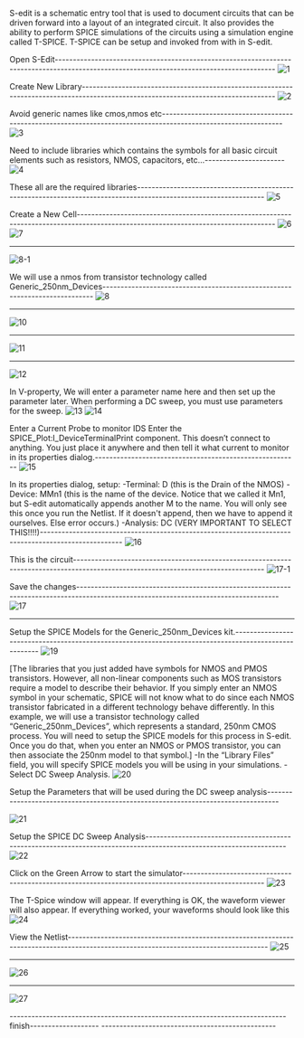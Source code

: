 S-edit is a schematic entry tool that is used to document circuits that can be driven forward into a layout
of an integrated circuit. It also provides the ability to perform SPICE simulations of the circuits using a
simulation engine called T-SPICE. T-SPICE can be setup and invoked from with in S-edit.

Open S-Edit------------------------------------------------------------------------------------------------------------------------------------------
![1](https://user-images.githubusercontent.com/115934581/204841491-6dd07008-a9cf-49d6-b470-85e1eb7bfe47.png)

Create New Library-----------------------------------------------------------------------------------------------------------------------------------
![2](https://user-images.githubusercontent.com/115934581/204841535-15f24d2b-174f-47ae-b8ba-07eb07b1e8c3.png)

Avoid generic names like cmos,nmos etc---------------------------------------------------------------------------------------------------------------
![3](https://user-images.githubusercontent.com/115934581/204841593-17f9bba1-6068-4f5b-8472-3838ee4690d3.png)

Need to include libraries which contains the symbols for all basic circuit elements such as resistors, NMOS, capacitors, etc...----------------------
![4](https://user-images.githubusercontent.com/115934581/204841721-4875dad7-084f-4e6a-bb43-c8273c227d5b.png)

These all are the required libraries-----------------------------------------------------------------------------------------------------------------
![5](https://user-images.githubusercontent.com/115934581/204841794-a4a49ce7-9171-4bde-aec9-f1533a3a3dd2.png)

Create a New Cell------------------------------------------------------------------------------------------------------------------------------------
![6](https://user-images.githubusercontent.com/115934581/204841854-b411b1c3-ff44-437a-88db-3d49d83780ef.png)
![7](https://user-images.githubusercontent.com/115934581/204841909-0c5c5902-27a7-4744-b0a5-e0ab8cd2c5e2.png)

----------------------------------------------------------------------------------------------------------------------------------------------------
![8-1](https://user-images.githubusercontent.com/115934581/204841992-ca02de7b-e886-4630-a1d1-501727c05852.png)

We will use a nmos from transistor technology called Generic_250nm_Devices---------------------------------------------------------------------------
![8](https://user-images.githubusercontent.com/115934581/204841940-6cfe8375-9405-4413-b723-f1d4c91f79e3.png)

-----------------------------------------------------------------------------------------------------------------------------------------------------
![10](https://user-images.githubusercontent.com/115934581/204842308-850608db-0acf-4c76-ad9c-fd026e614bfc.png)

-----------------------------------------------------------------------------------------------------------------------------------------------------
![11](https://user-images.githubusercontent.com/115934581/204842346-7bd3515f-0bef-45a6-844a-0cc0318cf32b.png)

-----------------------------------------------------------------------------------------------------------------------------------------------------
![12](https://user-images.githubusercontent.com/115934581/204842394-ddb34e57-13d0-47ef-a053-19e9e3350ede.png)

In V-property, We will enter a parameter name here and then set up the parameter later. When performing a DC sweep, you must use parameters for the sweep.
![13](https://user-images.githubusercontent.com/115934581/204842429-0bfd2e2a-1f33-40eb-9d2d-ac8d33190f42.png)
![14](https://user-images.githubusercontent.com/115934581/204842498-5505b4f7-a173-4b3d-8cd0-df2ce9262032.png)

Enter a Current Probe to monitor IDS
Enter the SPICE_Plot:I_DeviceTerminalPrint component. This doesn’t connect to anything.
You just place it anywhere and then tell it what current to monitor in its properties dialog.--------------------------------------------------------
![15](https://user-images.githubusercontent.com/115934581/204842521-1ad0fd3c-261d-4fde-bcce-929fdfddd92c.png)

In its properties dialog, setup:
-Terminal: D (this is the Drain of the NMOS)
-Device: MMn1 (this is the name of the device. Notice that we called it Mn1, but S-edit automatically appends another M to the name. You will only see this once you run the Netlist. If it doesn't append, then we have to append it ourselves. Else error occurs.)
-Analysis: DC (VERY IMPORTANT TO SELECT THIS!!!!)----------------------------------------------------------------------------------------------------
![16](https://user-images.githubusercontent.com/115934581/204842537-3da009c2-c471-4054-b064-ec1b09f97c09.png)

This is the circuit----------------------------------------------------------------------------------------------------------------------------------
![17-1](https://user-images.githubusercontent.com/115934581/204842579-ded40909-9d6e-46c5-8fdb-f85971c9e20a.png)

Save the changes-------------------------------------------------------------------------------------------------------------------------------------
![17](https://user-images.githubusercontent.com/115934581/204842551-64f16017-0139-418d-b4d4-55266b8e4ca2.png)

-----------------------------------------------------------------------------------------------------------------------------------------------------

Setup the SPICE Models for the Generic_250nm_Devices kit.------------------------------------------------------------------------------------------------------
![19](https://user-images.githubusercontent.com/115934581/204842599-98672939-51ed-4e47-9c74-f09928d0bf94.png)

[The libraries that you just added have symbols for NMOS and PMOS transistors. However, all non-linear components such as MOS transistors require a model to describe their behavior. If you simply enter an NMOS symbol in your schematic, SPICE will not know what to do since each NMOS transistor fabricated in a different technology behave differently. In this example, we will use a transistor technology called “Generic_250nm_Devices”, which represents a standard, 250nm CMOS process. You will need to setup the SPICE models for this process in S-edit. Once you do that, when you enter an NMOS or PMOS transistor, you can then associate the 250nm model to that symbol.]
-In the “Library Files” field, you will specify SPICE models you will be using in your simulations.
-Select DC Sweep Analysis.
![20](https://user-images.githubusercontent.com/115934581/204842624-8340653d-8bce-452a-9655-c7a01b0d4d64.png)

Setup the Parameters that will be used during the DC sweep analysis---------------------------------------------------------------------------------

![21](https://user-images.githubusercontent.com/115934581/204842639-8cea9c44-53b6-4bd2-b1fa-013370c6bb8b.png)

Setup the SPICE DC Sweep Analysis--------------------------------------------------------------------------------------------------------------------
![22](https://user-images.githubusercontent.com/115934581/204842674-8f972b2f-d377-4e6b-bbed-10283840ae31.png)

Click on the Green Arrow to start the simulator----------------------------------------------------------------------------------------------------
![23](https://user-images.githubusercontent.com/115934581/204842704-62a34e9f-7ef7-4f55-b180-5f69b31966af.png)

The T-Spice window will appear. If everything is OK, the waveform viewer will also appear. If everything worked, your waveforms should look like this
![24](https://user-images.githubusercontent.com/115934581/204842746-babee59b-44e0-4e63-9b9f-d760157dde10.png)

View the Netlist-------------------------------------------------------------------------------------------------------------------------------------
![25](https://user-images.githubusercontent.com/115934581/204842782-90020e42-485c-4539-892b-f4e912fafcb5.png)

-----------------------------------------------------------------------------------------------------------------------------------------------------
![26](https://user-images.githubusercontent.com/115934581/204842806-06866e15-981a-4b32-bed5-291744aa5a8a.png)

-----------------------------------------------------------------------------------------------------------------------------------------------------
![27](https://user-images.githubusercontent.com/115934581/204842847-73b8f16e-04fc-442e-b80c-5c91323a148c.png)

----------------------------------------------------------------------------finish------------------- ------------------------------------------------
